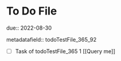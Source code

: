 # To Do File

due:: 2022-08-30

metadatafield:: todoTestFile_365_92

- [ ] Task of todoTestFile_365 1 [[Query me]]
